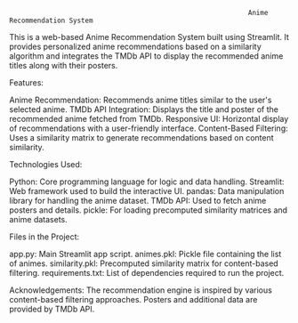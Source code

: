                                                                 Anime Recommendation System

This is a web-based Anime Recommendation System built using Streamlit. It provides personalized anime recommendations based on a similarity algorithm and integrates the TMDb API to display the recommended anime titles along with their posters.

Features:

Anime Recommendation: Recommends anime titles similar to the user's selected anime.
TMDb API Integration: Displays the title and poster of the recommended anime fetched from TMDb.
Responsive UI: Horizontal display of recommendations with a user-friendly interface.
Content-Based Filtering: Uses a similarity matrix to generate recommendations based on content similarity.

Technologies Used:

Python: Core programming language for logic and data handling.
Streamlit: Web framework used to build the interactive UI.
pandas: Data manipulation library for handling the anime dataset.
TMDb API: Used to fetch anime posters and details.
pickle: For loading precomputed similarity matrices and anime datasets.

Files in the Project:

app.py: Main Streamlit app script.
animes.pkl: Pickle file containing the list of animes.
similarity.pkl: Precomputed similarity matrix for content-based filtering.
requirements.txt: List of dependencies required to run the project.

Acknowledgements:
The recommendation engine is inspired by various content-based filtering approaches.
Posters and additional data are provided by TMDb API.












